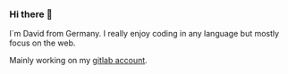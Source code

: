 ### Hi there 👋

I´m David from Germany.
I really enjoy coding in any language but mostly focus on the web.

Mainly working on my [gitlab account](https://gitlab.com/david-plugge).
